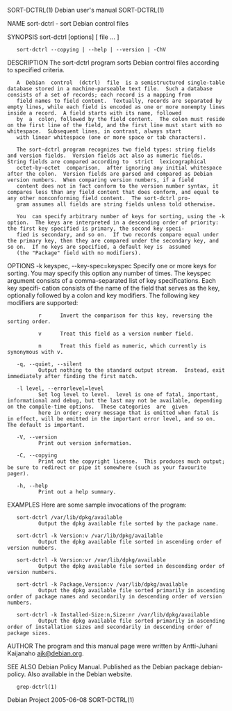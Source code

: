 SORT-DCTRL(1)                                                                              Debian user's manual                                                                             SORT-DCTRL(1)

NAME
       sort-dctrl - sort Debian control files

SYNOPSIS
       sort-dctrl [options] [ file ...  ]

       sort-dctrl --copying | --help | --version | -ChV

DESCRIPTION
       The sort-dctrl program sorts Debian control files according to specified criteria.

       A  Debian  control  (dctrl)  file  is a semistructured single-table database stored in a machine-parseable text file.  Such a database consists of a set of records; each record is a mapping from
       field names to field content.  Textually, records are separated by empty lines, while each field is encoded as one or more nonempty lines inside a record.  A field starts with its name, followed
       by  a  colon, followed by the field content.  The colon must reside on the first line of the field, and the first line must start with no whitespace.  Subsequent lines, in contrast, always start
       with linear whitespace (one or more space or tab characters).

       The sort-dctrl program recognizes two field types: string fields and version fields.  Version fields act also as numeric fields.  String fields are compared according to  strict  lexicographical
       octet-by-octet  comparison,  after ignoring any initial whitespace after the colon.  Version fields are parsed and compared as Debian version numbers.  When comparing version numbers, if a field
       content does not in fact conform to the version number syntax, it compares less than any field content that does conform, and equal to any other nonconforming field content.  The sort-dctrl pro‐
       gram assumes all fields are string fields unless told otherwise.

       You  can specify arbitrary number of keys for sorting, using the -k option.  The keys are interpreted in a descending order of priority: the first key specified is primary, the second key speci‐
       fied is secondary, and so on.  If two records compare equal under the primary key, then they are compared under the secondary key, and so on.  If no keys are specified, a default key is  assumed
       (the "Package" field with no modifiers).

OPTIONS
       -k keyspec, --key-spec=keyspec
              Specify  one or more keys for sorting.  You may specify this option any number of times.  The keyspec argument consists of a comma-separated list of key specifications.  Each key specifi‐
              cation consists of the name of the field that serves as the key, optionally followed by a colon and key modifiers.  The following key modifiers are supported:

              r      Invert the comparison for this key, reversing the sorting order.

              v      Treat this field as a version number field.

              n      Treat this field as numeric, which currently is synonymous with v.

       -q, --quiet, --silent
              Output nothing to the standard output stream.  Instead, exit immediately after finding the first match.

       -l level, --errorlevel=level
              Set log level to level.  level is one of fatal, important, informational and debug, but the last may not be available, depending on the compile-time options.  These categories  are  given
              here in order; every message that is emitted when fatal is in effect, will be emitted in the important error level, and so on. The default is important.

       -V, --version
              Print out version information.

       -C, --copying
              Print out the copyright license.  This produces much output; be sure to redirect or pipe it somewhere (such as your favourite pager).

       -h, --help
              Print out a help summary.

EXAMPLES
       Here are some sample invocations of the program:

       sort-dctrl /var/lib/dpkg/available
              Output the dpkg available file sorted by the package name.

       sort-dctrl -k Version:v /var/lib/dpkg/available
              Output the dpkg available file sorted in ascending order of version numbers.

       sort-dctrl -k Version:vr /var/lib/dpkg/available
              Output the dpkg available file sorted in descending order of version numbers.

       sort-dctrl -k Package,Version:v /var/lib/dpkg/available
              Output the dpkg available file sorted primarily in ascending order of package names and secondarily in descending order of version numbers.

       sort-dctrl -k Installed-Size:n,Size:nr /var/lib/dpkg/available
              Output the dpkg available file sorted primarily in ascending order of installation sizes and secondarily in descending order of package sizes.

AUTHOR
       The program and this manual page were written by Antti-Juhani Kaijanaho <ajk@debian.org>.

SEE ALSO
       Debian Policy Manual.  Published as the Debian package debian-policy.  Also available in the Debian website.

       grep-dctrl(1)

Debian Project                                                                                  2005-06-08                                                                                  SORT-DCTRL(1)
